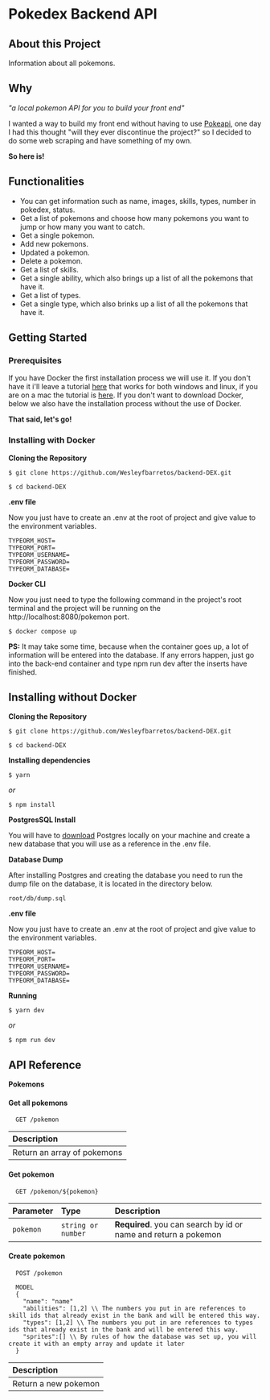 # Pokedex Backend API

## About this Project

Information about all pokemons.

## Why
_"a local pokemon API for you to build your front end"_

I wanted a way to build my front end without having to use [Pokeapi](https://pokeapi.co), one day I had this thought "will they ever discontinue the project?" so I decided to do some web scraping and have something of my own.

**So here is!**

## Functionalities

- You can get information such as name, images, skills, types, number in pokedex, status.
- Get a list of pokemons and choose how many pokemons you want to jump or how many you want to catch.
- Get a single pokemon.
- Add new pokemons.
- Updated a pokemon.
- Delete a pokemon.
- Get a list of skills.
- Get a single ability, which also brings up a list of all the pokemons that have it.
- Get a list of types.
- Get a single type, which also brinks up a list of all the pokemons that have it.

## Getting Started

### Prerequisites

If you have Docker the first installation process we will use it. If you don't have it i'll leave a tutorial [here](https://github.com/codeedu/wsl2-docker-quickstart) that works for both windows and linux, if you are on a mac the tutorial is [here](https://docs.docker.com/desktop/install/mac-install/). If you don't want to download Docker, below we also have the installation process without the use of Docker.

**That said, let's go!**

### Installing with Docker

**Cloning the Repository**

```
$ git clone https://github.com/Wesleyfbarretos/backend-DEX.git

$ cd backend-DEX
```

**.env file**

Now you just have to create an .env at the root of project and give value to the environment variables.
```
TYPEORM_HOST=
TYPEORM_PORT=
TYPEORM_USERNAME=
TYPEORM_PASSWORD=
TYPEORM_DATABASE=
```

**Docker CLI**

Now you just need to type the following command in the project's root terminal and the project will be running on the http://localhost:8080/pokemon port.

```
$ docker compose up
```

**PS:** It may take some time, because when the container goes up, a lot of information will be entered into the database. If any errors happen, just go into the back-end container and type npm run dev after the inserts have finished.

## Installing without Docker

**Cloning the Repository**

```
$ git clone https://github.com/Wesleyfbarretos/backend-DEX.git

$ cd backend-DEX
```

**Installing dependencies**

```
$ yarn
```

_or_

```
$ npm install
```

**PostgresSQL Install**

You will have to [download](https://www.postgresql.org/download/) Postgres locally on your machine and create a new database that you will use as a reference in the .env file.

**Database Dump**

After installing Postgres and creating the database you need to run the dump file on the database, it is located in the directory below.

```
root/db/dump.sql
```

**.env file**

Now you just have to create an .env at the root of project and give value to the environment variables.
```
TYPEORM_HOST=
TYPEORM_PORT=
TYPEORM_USERNAME=
TYPEORM_PASSWORD=
TYPEORM_DATABASE=
```

**Running**

```
$ yarn dev
```

_or_

```
$ npm run dev
```

## API Reference

**Pokemons**

#### Get all pokemons

```http
  GET /pokemon
```

| Description                |
| :------------------------- |
| Return an array of pokemons |

#### Get pokemon

```http
  GET /pokemon/${pokemon}
```

| Parameter | Type     | Description                       |
| :-------- | :------- | :-------------------------------- |
| `pokemon`      | `string or number` | **Required**. you can search by id or name and return a pokemon |

#### Create pokemon

```http
  POST /pokemon
```
```
  MODEL
  {
    "name": "name"
    "abilities": [1,2] \\ The numbers you put in are references to skill ids that already exist in the bank and will be entered this way.
    "types": [1,2] \\ The numbers you put in are references to types ids that already exist in the bank and will be entered this way.
    "sprites":[] \\ By rules of how the database was set up, you will create it with an empty array and update it later
  }
```

| Description                |
| :------------------------- |
| Return a new pokemon |


